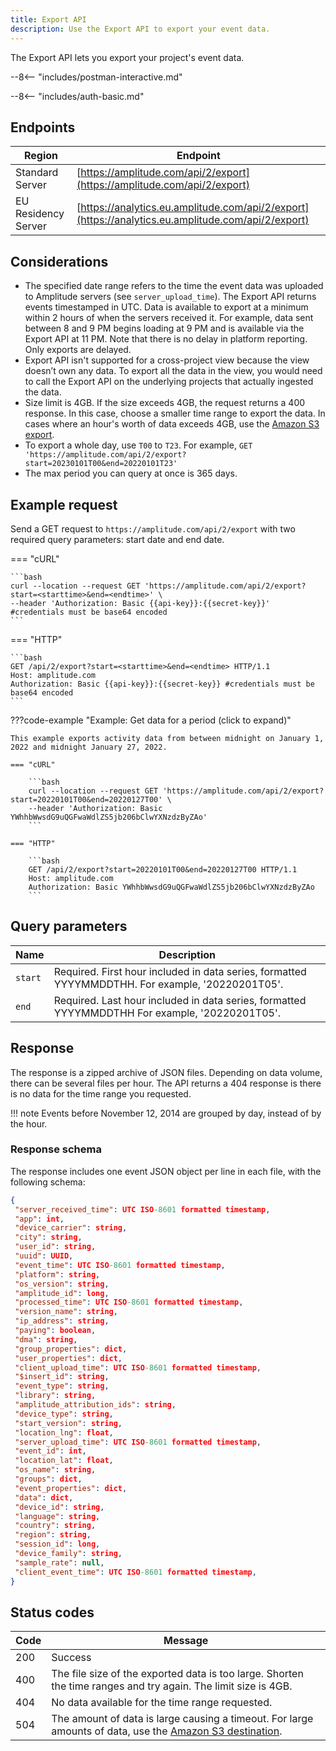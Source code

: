 ```yaml
---
title: Export API
description: Use the Export API to export your event data.
---
```


The Export API lets you export your project's event data.

--8<-- "includes/postman-interactive.md"

--8<-- "includes/auth-basic.md"

## Endpoints

| Region | Endpoint |
| --- | --- |
| Standard Server | [https://amplitude.com/api/2/export](https://amplitude.com/api/2/export) |
| EU Residency Server | [https://analytics.eu.amplitude.com/api/2/export](https://analytics.eu.amplitude.com/api/2/export) |

## Considerations

- The specified date range refers to the time the event data was uploaded to Amplitude servers (see `server_upload_time`). The Export API returns events timestamped in UTC. Data is available to export at a minimum within 2 hours of when the servers received it. For example, data sent between 8 and 9 PM begins loading at 9 PM and is available via the Export API at 11 PM. Note that there is no delay in platform reporting. Only exports are delayed.
- Export API isn't supported for a cross-project view because the view doesn’t own any data. To export all the data in the view, you would need to call the Export API on the underlying projects that actually ingested the data.
- Size limit is 4GB. If the size exceeds 4GB, the request returns a 400 response. In this case, choose a smaller time range to export the data. In cases where an hour's worth of data exceeds 4GB, use the [Amazon S3 export](https://help.amplitude.com/hc/en-us/articles/360044561111-Amazon-S3-Amplitude-Integration).
- To export a whole day, use `T00` to `T23`. For example, `GET 'https://amplitude.com/api/2/export?start=20230101T00&end=20220101T23'`
- The max period you can query at once is 365 days.

## Example request

Send a GET request to `https://amplitude.com/api/2/export` with two required query parameters: start date and end date.

=== "cURL"

    ```bash
    curl --location --request GET 'https://amplitude.com/api/2/export?start=<starttime>&end=<endtime>' \
    --header 'Authorization: Basic {{api-key}}:{{secret-key}}' #credentials must be base64 encoded
    ```

=== "HTTP"

    ```bash
    GET /api/2/export?start=<starttime>&end=<endtime> HTTP/1.1
    Host: amplitude.com
    Authorization: Basic {{api-key}}:{{secret-key}} #credentials must be base64 encoded
    ```

???code-example "Example: Get data for a period (click to expand)"

    This example exports activity data from between midnight on January 1, 2022 and midnight January 27, 2022.  

    === "cURL"

        ```bash
        curl --location --request GET 'https://amplitude.com/api/2/export?start=20220101T00&end=20220127T00' \
        --header 'Authorization: Basic YWhhbWwsdG9uQGFwaWdlZS5jb206bClwYXNzdzByZAo'
        ```

    === "HTTP"

        ```bash
        GET /api/2/export?start=20220101T00&end=20220127T00 HTTP/1.1
        Host: amplitude.com
        Authorization: Basic YWhhbWwsdG9uQGFwaWdlZS5jb206bClwYXNzdzByZAo
        ```

## Query parameters

|Name|Description|
|-----|------------|
|`start`| <span class="required">Required</span>. First hour included in data series, formatted YYYYMMDDTHH. For example, '20220201T05'.|
|`end` |<span class="required">Required</span>. Last hour included in data series, formatted YYYYMMDDTHH For example, '20220201T05'.|

## Response

The response is a zipped archive of JSON files. Depending on data volume, there can be several files per hour. The API returns a 404 response is there is no data for the time range you requested.

!!! note
    Events before November 12, 2014 are grouped by day, instead of by the hour.

### Response schema

The response includes one event JSON object per line in each file, with the following schema:

``` json
{
 "server_received_time": UTC ISO-8601 formatted timestamp,
 "app": int,
 "device_carrier": string,
 "city": string,
 "user_id": string,
 "uuid": UUID,
 "event_time": UTC ISO-8601 formatted timestamp,
 "platform": string,
 "os_version": string,
 "amplitude_id": long,
 "processed_time": UTC ISO-8601 formatted timestamp,
 "version_name": string,
 "ip_address": string,
 "paying": boolean,
 "dma": string,
 "group_properties": dict,
 "user_properties": dict,
 "client_upload_time": UTC ISO-8601 formatted timestamp,
 "$insert_id": string,
 "event_type": string,
 "library": string,
 "amplitude_attribution_ids": string,
 "device_type": string,
 "start_version": string,
 "location_lng": float,
 "server_upload_time": UTC ISO-8601 formatted timestamp,
 "event_id": int,
 "location_lat": float,
 "os_name": string,
 "groups": dict,
 "event_properties": dict,
 "data": dict,
 "device_id": string,
 "language": string,
 "country": string,
 "region": string,
 "session_id": long,
 "device_family": string,
 "sample_rate": null,
 "client_event_time": UTC ISO-8601 formatted timestamp,
}
```

## Status codes

|Code|Message|
|----|---------|
|200|Success|
|400|The file size of the exported data is too large. Shorten the time ranges and try again. The limit size is 4GB.|
|404|No data available for the time range requested.|
|504|The amount of data is large causing a timeout. For large amounts of data, use the [Amazon S3 destination](https://help.amplitude.com/hc/en-us/articles/360044561111-Amazon-S3-Amplitude-Integration).|
